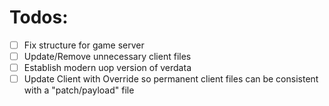 # Todos:
- [ ] Fix structure for game server
- [ ] Update/Remove unnecessary client files
- [ ] Establish modern uop version of verdata
- [ ] Update Client with Override so permanent client files can be consistent with a "patch/payload" file
